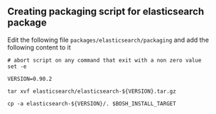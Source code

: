 ## Creating packaging script for elasticsearch package


Edit the following file `packages/elasticsearch/packaging` and add the following content to it

```
# abort script on any command that exit with a non zero value
set -e

VERSION=0.90.2

tar xvf elasticsearch/elasticsearch-${VERSION}.tar.gz

cp -a elasticsearch-${VERSION}/. $BOSH_INSTALL_TARGET
```
